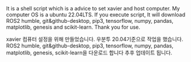 It is a shell script which is a advice to set xavier and host computer.
My computer OS is a ubuntu 22.04LTS.
If you execute script, It will download ROS2 humble, git&github-desktop, pip3, tensorflow, numpy, pandas, matplotlib, genesis and scikit-learn.
Thank you for use.

xavier 컴퓨터 설정을 위해 만들었습니다.
우분투 20.04기준으로 작업을 했습니다.
ROS2 humble, git&github-desktop, pip3, tensorflow, numpy, pandas, matplotlib, genesis, scikit-learn을 다운로드 합니다 추후 업데이트 됩니다.
